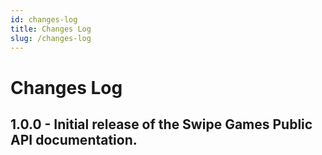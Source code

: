 ```yaml
---
id: changes-log
title: Changes Log
slug: /changes-log
---
```


# Changes Log

## 1.0.0 - Initial release of the Swipe Games Public API documentation.

